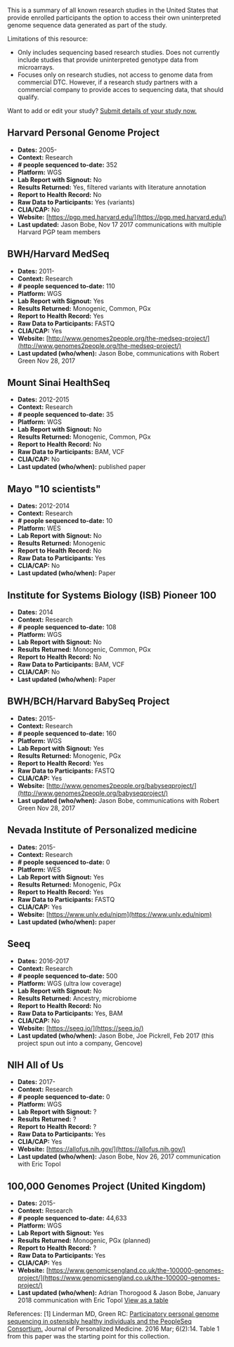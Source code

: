 
This is a summary of all known research studies in the United States that provide enrolled participants the option to access their own uninterpreted genome sequence data generated as part of the study. 

Limitations of this resource:
- Only includes sequencing based research studies. Does not currently include studies that provide uninterpreted genotype data from microarrays. 
- Focuses only on research studies, not access to genome data from commercial DTC. However, if a research study partners with a commercial company to provide acces to sequencing data, that should qualify.

Want to add or edit your study? 
[Submit details of your study now.](https://goo.gl/forms/BPcBSdhTt3kW77aC2)


## Harvard Personal Genome Project
- **Dates:** 2005-
- **Context:** Research
- **# people sequenced to-date:** 352
- **Platform:** WGS
- **Lab Report with Signout:** No
- **Results Returned:** Yes, filtered variants with literature annotation
- **Report to Health Record:** No
- **Raw Data to Participants:** Yes (variants)
- **CLIA/CAP:** No
- **Website:** [https://pgp.med.harvard.edu/](https://pgp.med.harvard.edu/)
- **Last updated:** Jason Bobe, Nov 17 2017 communications with multiple Harvard PGP team members


## BWH/Harvard MedSeq
- **Dates:** 2011-
- **Context:** Research
- **# people sequenced to-date:** 110 
- **Platform:** WGS
- **Lab Report with Signout:** Yes 
- **Results Returned:** Monogenic, Common, PGx
- **Report to Health Record:** Yes
- **Raw Data to Participants:** FASTQ
- **CLIA/CAP:** Yes
- **Website:** [http://www.genomes2people.org/the-medseq-project/](http://www.genomes2people.org/the-medseq-project/)
- **Last updated (who/when):** Jason Bobe, communications with Robert Green Nov 28, 2017


## Mount Sinai HealthSeq
- **Dates:** 2012-2015
- **Context:** Research
- **# people sequenced to-date:** 35 
- **Platform:** WGS
- **Lab Report with Signout:** No 
- **Results Returned:** Monogenic, Common, PGx
- **Report to Health Record:** No
- **Raw Data to Participants:** BAM, VCF
- **CLIA/CAP:** No
- **Last updated (who/when):** published paper

## Mayo "10 scientists"
- **Dates:** 2012-2014
- **Context:** Research
- **# people sequenced to-date:** 10 
- **Platform:** WES
- **Lab Report with Signout:** No
- **Results Returned:** Monogenic
- **Report to Health Record:** No
- **Raw Data to Participants:** Yes
- **CLIA/CAP:** No
- **Last updated (who/when):** Paper

## Institute for Systems Biology (ISB) Pioneer 100
- **Dates:** 2014
- **Context:** Research
- **# people sequenced to-date:** 108 
- **Platform:** WGS
- **Lab Report with Signout:** No 
- **Results Returned:** Monogenic, Common, PGx
- **Report to Health Record:** No
- **Raw Data to Participants:** BAM, VCF
- **CLIA/CAP:** No
- **Last updated (who/when):** Paper

## BWH/BCH/Harvard BabySeq Project
- **Dates:** 2015-
- **Context:** Research
- **# people sequenced to-date:** 160 
- **Platform:** WGS
- **Lab Report with Signout:** Yes 
- **Results Returned:** Monogenic, PGx
- **Report to Health Record:** Yes
- **Raw Data to Participants:** FASTQ
- **CLIA/CAP:** Yes
- **Website:** [http://www.genomes2people.org/babyseqproject/](http://www.genomes2people.org/babyseqproject/)
- **Last updated (who/when):** Jason Bobe, communications with Robert Green Nov 28, 2017

## Nevada Institute of Personalized medicine
- **Dates:** 2015-
- **Context:** Research
- **# people sequenced to-date:** 0 
- **Platform:** WES
- **Lab Report with Signout:** Yes 
- **Results Returned:** Monogenic, PGx
- **Report to Health Record:** Yes
- **Raw Data to Participants:** FASTQ
- **CLIA/CAP:** Yes
- **Website:** [https://www.unlv.edu/nipm](https://www.unlv.edu/nipm)
- **Last updated (who/when):** paper

## Seeq
- **Dates:** 2016-2017
- **Context:** Research
- **# people sequenced to-date:** 500 
- **Platform:** WGS (ultra low coverage)
- **Lab Report with Signout:** No
- **Results Returned:** Ancestry, microbiome
- **Report to Health Record:** No
- **Raw Data to Participants:** Yes, BAM
- **CLIA/CAP:** No
- **Website:** [https://seeq.io/](https://seeq.io/)
- **Last updated (who/when):** Jason Bobe, Joe Pickrell, Feb 2017 (this project spun out into a company, Gencove)

## NIH All of Us
- **Dates:** 2017-
- **Context:** Research
- **# people sequenced to-date:** 0 
- **Platform:** WGS 
- **Lab Report with Signout:** ?
- **Results Returned:** ?
- **Report to Health Record:** ?
- **Raw Data to Participants:** Yes
- **CLIA/CAP:** Yes
- **Website:** [https://allofus.nih.gov/](https://allofus.nih.gov/)
- **Last updated (who/when):** Jason Bobe, Nov 26, 2017 communication with Eric Topol

## 100,000 Genomes Project (United Kingdom)
- **Dates:** 2015-
- **Context:** Research
- **# people sequenced to-date:** 44,633
- **Platform:** WGS 
- **Lab Report with Signout:** Yes
- **Results Returned:** Monogenic, PGx (planned)
- **Report to Health Record:** ?
- **Raw Data to Participants:** Yes
- **CLIA/CAP:** Yes
- **Website:** [https://www.genomicsengland.co.uk/the-100000-genomes-project/](https://www.genomicsengland.co.uk/the-100000-genomes-project/)
- **Last updated (who/when):** Adrian Thorogood & Jason Bobe, January 2018 communication with Eric Topol
[View as a table](https://github.com/jasonbobe/sharing-genome-studies/blob/master/table.md)

References:
[1] Linderman MD, Green RC: [Participatory personal genome sequencing in ostensibly healthy individuals and the PeopleSeq Consortium.](http://www.genomes2people.org/wp-content/uploads/2016/03/Linderman-PeopleSeq-JPersMed-2016.pdf) Journal of Personalized Medicine. 2016 Mar; 6(2):14. Table 1 from this paper was the starting point for this collection.
